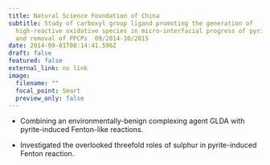 ```yaml
---
title: Natural Science Foundation of China
subtitle: Study of carboxyl group ligand promoting the generation of
  high-reactive oxidative species in micro-interfacial progress of pyrite-water
  and removal of PPCPs  09/2014-10/2015
date: 2014-09-01T08:14:41.596Z
draft: false
featured: false
external_link: no link
image:
  filename: ""
  focal_point: Smart
  preview_only: false
---
```

- Combining an environmentally-benign complexing agent GLDA with pyrite-induced Fenton-like reactions.

-  Investigated the overlooked threefold roles of sulphur in pyrite-induced Fenton reaction.